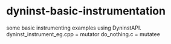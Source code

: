 # dyninst-basic-instrumentation
some basic instrumenting examples using DyninstAPI.
dyninst_instrument_eg.cpp = mutator
do_nothing.c = mutatee
